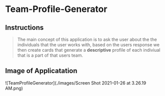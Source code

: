 # Team-Profile-Generator




## Instructions
>The main concept of this application is to ask the user about the the individuals that the user works with, based on the users response we then create cards 
that generate a __descriptive__ profile of each indiviual that is a part of that users team.

## Image of Applicatation
![TeamProfileGenerator](./images/Screen Shot 2021-01-26 at 3.26.19 AM.png)


